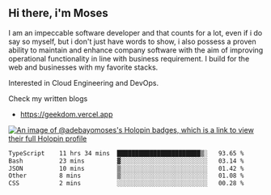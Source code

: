 ## Hi there, i'm Moses

I am an impeccable software developer and that counts for a lot, even if i do say so myself, but i don't just have words to show, i also possess a proven ability to maintain and enhance company software with the aim of improving operational functionality in line with business requirement. I build for the web and businesses with my favorite stacks.

Interested in Cloud Engineering and DevOps.

Check my written blogs
- https://geekdom.vercel.app

[![An image of @adebayomoses's Holopin badges, which is a link to view their full Holopin profile](https://holopin.me/adebayomoses)](https://holopin.io/@adebayomoses)

<!--START_SECTION:waka-->

```txt
TypeScript    11 hrs 34 mins  ███████████████████████▒░   93.65 %
Bash          23 mins         ▓░░░░░░░░░░░░░░░░░░░░░░░░   03.14 %
JSON          10 mins         ▒░░░░░░░░░░░░░░░░░░░░░░░░   01.42 %
Other         8 mins          ▒░░░░░░░░░░░░░░░░░░░░░░░░   01.08 %
CSS           2 mins          ░░░░░░░░░░░░░░░░░░░░░░░░░   00.28 %
```

<!--END_SECTION:waka-->
